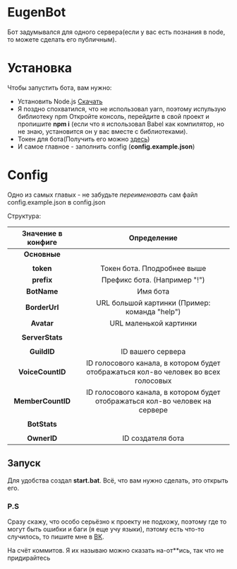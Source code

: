 # EugenBot
Бот задумывался для одного сервера(если у вас есть познания в node, то можете сделать его публичным). 

# Установка

Чтобы запустить бота, вам нужно:

+ Установить  Node.js [Скачать](https://nodejs.org/en/)
+ Я поздно спохватился, что не использовал yarn, поэтому испульзую библиотеку npm
Откройте консоль, перейдите в свой проект и пропишите **npm i** (если что я использовал Babel как компилятор, но не знаю, установится он у вас вместе с библиотеками).
+ Токен для бота(Получить его можно [здесь](https://discordapp.com/developers/applications/))
+ И самое главное - заполнить config (**config.example.json**)

# Config
Одно из самых главых - не забудьте *переименовать* сам файл config.example.json в config.json

Структура:

|Значение в конфиге|Определение                                                                           |
|:----------------:|:------------------------------------------------------------------------------------:|
|**Основные**      |                                                                                      |
|                  |                                                                                      |
|**token**         |Токен бота. Пподробнее выше                                                           |
|**prefix**        |Префикс бота. (Например "!")                                                          |
|**BotName**       |Имя бота                                                                              |
|**BorderUrl**     |URL большой картинки (Пример: команда "help")                                         |
|**Avatar**        |URL маленькой картинки                                                                |
|                  |                                                                                      |
|**ServerStats**   |                                                                                      |
|                  |                                                                                      |
|**GuildID**       |ID вашего сервера                                                                     |
|**VoiceCountID**  |ID голосового канала, в котором будет отображаться кол-во человек во всех голосовых   |
|**MemberCountID** |ID голосового канала, в котором будет отображаться кол-во человек на сервере          |
|                  |                                                                                      |
|**BotStats**      |                                                                                      |
|                  |                                                                                      |
|**OwnerID**       |ID создателя бота                                                                     |



## Запуск

Для удобства создал **start.bat**. Всё, что вам нужно сделать, это открыть его.

### P.S
Сразу скажу, что особо серьёзно к проекту не подхожу, поэтому где то могут быть ошибки и баги (я еще учу языки), пэтому есть что-то случилось, то пишите мне в [ВК](https://vk.com/savva0).

На счёт коммитов. Я их называю можно сказать на-от**ись, так что не придирайтесь